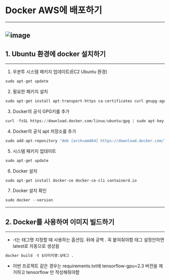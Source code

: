 # Docker AWS에 배포하기
---
![image](https://github.com/Technician-for-AI-Speech-Service/AWS_Cloud/assets/112459716/2179922c-4f12-40ad-85e1-1970cba27023)
---
## 1. Ubuntu 환경에 docker 설치하기
---
1. 우분투 시스템 패키지 업데이트(EC2 Ubuntu 환경)
```python
sudo apt-get update
```
2. 필요한 패키지 설치
```python
sudo apt-get install apt-transport-https ca-certificates curl gnupg-agent software-properties-common
```
3. Docker의 공식 GPG키를 추가
```python
curl -fsSL https://download.docker.com/linux/ubuntu/gpg | sudo apt-key add -
```
4. Docker의 공식 apt 저장소를 추가
```python
sudo add-apt-repository "deb [arch=amd64] https://download.docker.com/linux/ubuntu $(lsb_release -cs) stable"
```
5. 시스템 패키지 업데이트
```python
sudo apt-get update
```
6. Docker 설치
```python
sudo apt-get install docker-ce docker-ce-cli containerd.io
```
7. Docker 설치 확인
```python
sudo docker --version
```
---
## 2. Docker를 사용하여 이미지 빌드하기
---
- -t는 태그명 지정할 때 사용하는 옵션임. 뒤에 공백 . 꼭 붙혀줘야함 태그 설정안하면 latest로 자동으로 생성됨
```python
docker build -t $이미지명:$태그 .
```
- 이번 프로젝트 같은 경우는 requirements.txt에 tensorflow-gpu=2.3 버전을 제거하고 tensorflow 만 작성해줘야함
